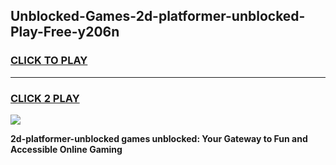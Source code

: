 
## Unblocked-Games-2d-platformer-unblocked-Play-Free-y206n
<h3>
<a href="https://premium76.site?title=2d-platformer-unblocked&ref=18A1">CLICK TO PLAY</a></h3>
<hr>

<h3>
<a href="https://premium76.site?title=2d-platformer-unblocked&ref=18A1">CLICK 2 PLAY</a>
  
</h3>

<a href="https://premium76.site?title=2d-platformer-unblocked&ref=18A1"><img src="https://clearcache.store/games.png"></a>


**2d-platformer-unblocked games unblocked: Your Gateway to Fun and Accessible Online Gaming**

